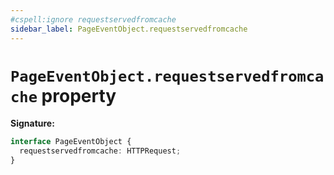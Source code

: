 ```yaml
---
#cspell:ignore requestservedfromcache
sidebar_label: PageEventObject.requestservedfromcache
---
```


# `PageEventObject.requestservedfromcache` property

**Signature:**

```typescript
interface PageEventObject {
  requestservedfromcache: HTTPRequest;
}
```
